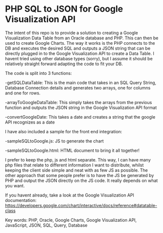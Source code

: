 # PHP SQL to JSON for Google Visualization API
The intent of this repo is to provide a solution to creating a Google Visualization Data Table from an Oracle database and PHP. This can then be used to create Google Charts. The way it works is the PHP connects to the DB and executes the desired SQL and outputs a JSON string that can be directly plugged in to the Google Visualization API to create a Data Table. I havent tried using other database types (sorry), but I assume it should be relatively straight forward adapting the code to fit your DB.

The code is split into 3 functions:

-getSQLDataTable:
    This is the main code that takes in an SQL Query String, Database Connection details and generates two arrays, one for columns and one for rows.
    
-arrayToGoogleDataTable:
    This simply takes the arrays from the previous function and outputs the JSON string in the Google Visualization API format
    
-convertGoogleDate:
    This takes a date and creates a string that the google API recognizes as a date



I have also included a sample for the front end integration:

-sampleSQLtoGoogle.js:
  JS to generate the chart
  
-sampleSQLtoGoogle.html:
  HTML document to bring it all together!



I prefer to keep the php, js and html separate. This way, I can have many php files that relate to different information I want to distribute,
whilst keeping the client side simple and neat with as few JS as possible. The other approach that some people prefer is to have the JS be generated 
by PHP and output the JSON directly on the JS code. It really depends on what you want.  

If you havent already, take a look at the Google Visualization API documentation:
  https://developers.google.com/chart/interactive/docs/reference#datatable-class
  
Key words:
PHP, Oracle, Google Charts, Google Visualization API, JavaScript, JSON, SQL, Query, Database
